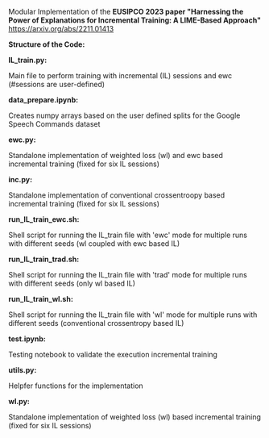 Modular Implementation of the **EUSIPCO 2023 paper "Harnessing the Power of Explanations for Incremental Training: A LIME-Based Approach"** https://arxiv.org/abs/2211.01413

**Structure of the Code:**

**IL_train.py:** 	

Main file to perform training with incremental (IL) sessions and ewc (#sessions are user-defined)

**data_prepare.ipynb:** 	

Creates numpy arrays based on the user defined splits for the Google Speech Commands dataset

**ewc.py:** 		

Standalone implementation of weighted loss (wl) and ewc based incremental training (fixed for six IL sessions)

**inc.py:** 				

Standalone implementation of conventional crossentroopy based incremental training (fixed for six IL sessions)

**run_IL_train_ewc.sh:** 	

Shell script for running the IL_train file with 'ewc' mode for multiple runs with different seeds (wl coupled with ewc based IL)

**run_IL_train_trad.sh:** 	

Shell script for running the IL_train file with 'trad' mode for multiple runs with different seeds (only wl based IL)

**run_IL_train_wl.sh:** 	

Shell script for running the IL_train file with 'wl' mode for multiple runs with different seeds (conventional crossentropy based IL)

**test.ipynb:** 			

Testing notebook to validate the execution incremental training

**utils.py:** 				

Helpfer functions for the implementation

**wl.py:** 					

Standalone implementation of weighted loss (wl) based incremental training (fixed for six IL sessions)
